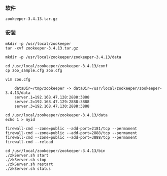 
### 软件

    zookeeper-3.4.13.tar.gz

### 安装

	mkdir -p /usr/local/zookeeper
    tar -xvf zookeeper-3.4.13.tar.gz
	
	mkdir -p /usr/local/zookeeper/zookeeper-3.4.13/data

	cd /usr/local/zookeeper/zookeeper-3.4.13/conf
	cp zoo_sample.cfg zoo.cfg
	
	vim zoo.cfg
	
		dataDir=/tmp/zookeeper -> dataDir=/usr/local/zookeeper/zookeeper-3.4.13/data
		server.1=192.168.47.128:2888:3888
		server.2=192.168.47.129:2888:3888
		server.3=192.168.47.130:2888:3888
		
	cd /usr/local/zookeeper/zookeeper-3.4.13/data
	echo 1 > myid

    firewall-cmd --zone=public --add-port=2181/tcp --permanent
	firewall-cmd --zone=public --add-port=2888/tcp --permanent
	firewall-cmd --zone=public --add-port=3888/tcp --permanent
    firewall-cmd --reload

	cd /usr/local/zookeeper/zookeeper-3.4.13/bin
	./zkServer.sh start
	./zkServer.sh stop
	./zkServer.sh restart
	./zkServer.sh status
